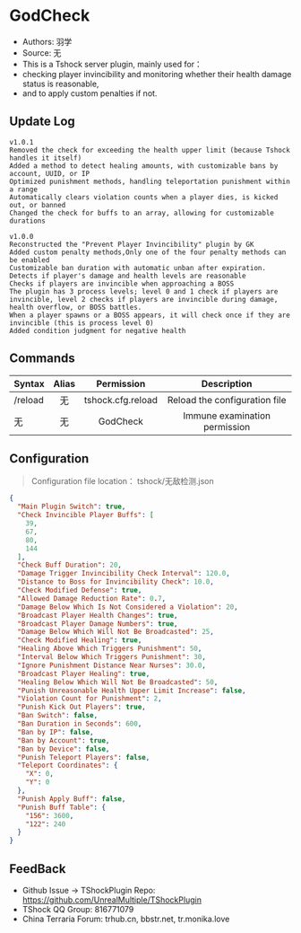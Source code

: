 # GodCheck

- Authors: 羽学
- Source: 无
- This is a Tshock server plugin, mainly used for：
- checking player invincibility and monitoring whether their health damage status is reasonable, 
- and to apply custom penalties if not.

## Update Log

```
v1.0.1
Removed the check for exceeding the health upper limit (because Tshock handles it itself)
Added a method to detect healing amounts, with customizable bans by account, UUID, or IP
Optimized punishment methods, handling teleportation punishment within a range
Automatically clears violation counts when a player dies, is kicked out, or banned
Changed the check for buffs to an array, allowing for customizable durations

v1.0.0
Reconstructed the "Prevent Player Invincibility" plugin by GK
Added custom penalty methods,Only one of the four penalty methods can be enabled
Customizable ban duration with automatic unban after expiration.
Detects if player's damage and health levels are reasonable
Checks if players are invincible when approaching a BOSS
The plugin has 3 process levels; level 0 and 1 check if players are invincible, level 2 checks if players are invincible during damage, health overflow, or BOSS battles.
When a player spawns or a BOSS appears, it will check once if they are invincible (this is process level 0)
Added condition judgment for negative health
```

## Commands

| Syntax                             | Alias  |       Permission       |                   Description                   |
| -------------------------------- | :---: | :--------------: | :--------------------------------------: |
| /reload  | 无 |   tshock.cfg.reload    |    Reload the configuration file    |
| 无  | 无 |   GodCheck    |    Immune examination permission    |

## Configuration
> Configuration file location： tshock/无敌检测.json
```json
{
  "Main Plugin Switch": true,
  "Check Invincible Player Buffs": [
    39,
    67,
    80,
    144
  ],
  "Check Buff Duration": 20,
  "Damage Trigger Invincibility Check Interval": 120.0,
  "Distance to Boss for Invincibility Check": 10.0,
  "Check Modified Defense": true,
  "Allowed Damage Reduction Rate": 0.7,
  "Damage Below Which Is Not Considered a Violation": 20,
  "Broadcast Player Health Changes": true,
  "Broadcast Player Damage Numbers": true,
  "Damage Below Which Will Not Be Broadcasted": 25,
  "Check Modified Healing": true,
  "Healing Above Which Triggers Punishment": 50,
  "Interval Below Which Triggers Punishment": 30,
  "Ignore Punishment Distance Near Nurses": 30.0,
  "Broadcast Player Healing": true,
  "Healing Below Which Will Not Be Broadcasted": 50,
  "Punish Unreasonable Health Upper Limit Increase": false,
  "Violation Count for Punishment": 2,
  "Punish Kick Out Players": true,
  "Ban Switch": false,
  "Ban Duration in Seconds": 600,
  "Ban by IP": false,
  "Ban by Account": true,
  "Ban by Device": false,
  "Punish Teleport Players": false,
  "Teleport Coordinates": {
    "X": 0,
    "Y": 0
  },
  "Punish Apply Buff": false,
  "Punish Buff Table": {
    "156": 3600,
    "122": 240
  }
}
```
## FeedBack
- Github Issue -> TShockPlugin Repo: https://github.com/UnrealMultiple/TShockPlugin
- TShock QQ Group: 816771079
- China Terraria Forum: trhub.cn, bbstr.net, tr.monika.love